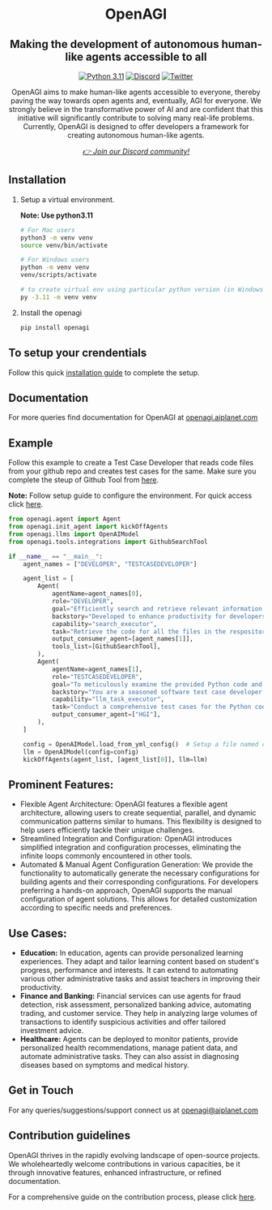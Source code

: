 <div align="center">
<h1 align="center">OpenAGI </h1>
<h2 align="center">Making the development of autonomous human-like agents accessible to all</h2>

<a href="https://img.shields.io/badge/Python-3.11-3776AB.svg?style=flat&logo=python&logoColor=white"><img src="https://img.shields.io/badge/Python-3.11-3776AB.svg?style=flat&logo=python&logoColor=white" alt="Python 3.11"></a>
<a href="https://discord.gg/4aWV7He2QU"><img src="https://dcbadge.vercel.app/api/server/4aWV7He2QU?style=flat" alt="Discord" /></a>
<a href="https://twitter.com/aiplanethub"><img src="https://img.shields.io/twitter/follow/aiplanethub" alt="Twitter" /></a>


<p>OpenAGI aims to make human-like agents accessible to everyone, thereby paving the way towards open agents and, eventually, AGI for everyone. We strongly believe in the transformative power of AI and are confident that this initiative will significantly contribute to solving many real-life problems. Currently, OpenAGI is designed to offer developers a framework for creating autonomous human-like agents.</p>
<i><a href="https://discord.gg/4aWV7He2QU">👉 Join our Discord community!</a></i>
</div>




## Installation

1. Setup a virtual environment.

   **Note: Use python3.11**

    ```bash
    # For Mac users
    python3 -m venv venv
    source venv/bin/activate

    # For Windows users
    python -m venv venv
    venv/scripts/activate

    # to create virtual env using particular python version (in Windows)
    py -3.11 -m venv venv
    ```

2. Install the openagi

   ```bash
   pip install openagi
   ```

## To setup your crendentials

Follow this quick [installation guide](https://openagi.aiplanet.com/getting-started/installation) to complete the setup.

## Documentation

For more queries find documentation for OpenAGI at [openagi.aiplanet.com](https://openagi.aiplanet.com/)

## Example

Follow this example to create a Test Case Developer that reads code files from your github repo and creates test cases for the same.
Make sure you complete the steup of Github Tool from [here](https://openagi.aiplanet.com/components/tools#id-4.-githubsearchtool).

**Note:** Follow setup guide to configure the environment. For quick access click [here](https://openagi.aiplanet.com/getting-started/installation).

```python
from openagi.agent import Agent
from openagi.init_agent import kickOffAgents
from openagi.llms import OpenAIModel
from openagi.tools.integrations import GithubSearchTool

if __name__ == "__main__":
    agent_names = ["DEVELOPER", "TESTCASEDEVELOPER"]

    agent_list = [
        Agent(
            agentName=agent_names[0],
            role="DEVELOPER",
            goal="Efficiently search and retrieve relevant information regarding repository and code snippets on GitHub.",
            backstory="Developed to enhance productivity for developers, this tool integrates with the GitHub API to provide streamlined access to code resources.",
            capability="search_executor",
            task="Retrieve the code for all the files in the respository.",
            output_consumer_agent=[agent_names[1]],
            tools_list=[GithubSearchTool],
        ),
        Agent(
            agentName=agent_names[1],
            role="TESTCASEDEVELOPER",
            goal="To meticulously examine the provided Python code and provide test cases with adherence to best practices.",
            backstory="You are a seasoned software test case developer who developes unit, integration and functional test cases for the given program code",
            capability="llm_task_executor",
            task="Conduct a comprehensive test cases for the Python code, paying particular attention to functional and acceptance testing including edge cases. Also provide no of positive and edge test cases to enable the management to understand the quality of testing",
            output_consumer_agent=["HGI"],
        ),
    ]

    config = OpenAIModel.load_from_yml_config()  # Setup a file named config.yaml and set OPENAI_API_KEY variable. Follow instructions from docs in Note above.
    llm = OpenAIModel(config=config)
    kickOffAgents(agent_list, [agent_list[0]], llm=llm)
```

## Prominent Features:

- Flexible Agent Architecture: OpenAGI features a flexible agent architecture, allowing users to create sequential, parallel, and dynamic communication patterns similar to humans. This flexibility is designed to help users efficiently tackle their unique challenges.
- Streamlined Integration and Configuration: OpenAGI introduces simplified integration and configuration processes, eliminating the infinite loops commonly encountered in other tools.
- Automated & Manual Agent Configuration Generation: We provide the functionality to automatically generate the necessary configurations for building agents and their corresponding configurations. For developers preferring a hands-on approach, OpenAGI supports the manual configuration of agent solutions. This allows for detailed customization according to specific needs and preferences.

## Use Cases:

- **Education:** In education, agents can provide personalized learning experiences. They adapt and tailor learning content based on student's progress, performance and interests. It can extend to automating various other administrative tasks and assist teachers in improving their productivity.
- **Finance and Banking:** Financial services can use agents for fraud detection, risk assessment, personalized banking advice, automating trading, and customer service. They help in analyzing large volumes of transactions to identify suspicious activities and offer tailored investment advice.
- **Healthcare:** Agents can be deployed to monitor patients, provide personalized health recommendations, manage patient data, and automate administrative tasks. They can also assist in diagnosing diseases based on symptoms and medical history.

## Get in Touch

For any queries/suggestions/support connect us at [openagi@aiplanet.com](mailto:openagi@aiplanet.com)

## Contribution guidelines

OpenAGI thrives in the rapidly evolving landscape of open-source projects. We wholeheartedly welcome contributions in various capacities, be it through innovative features, enhanced infrastructure, or refined documentation.

For a comprehensive guide on the contribution process, please click [here](https://github.com/aiplanethub/openagi/blob/main/dev/Readme.md).
